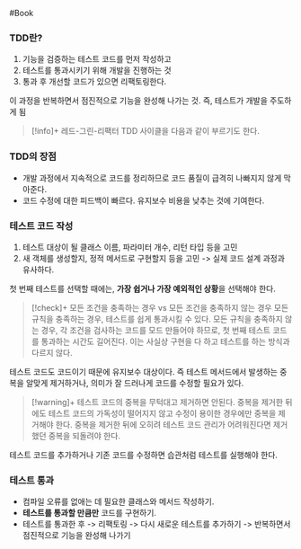 #Book 

### TDD란?
1. 기능을 검증하는 테스트 코드를 먼저 작성하고
2. 테스트를 통과시키기 위해 개발을 진행하는 것
3. 통과 후 개선할 코드가 있으면 리팩토링한다.

이 과정을 반복하면서 점진적으로 기능을 완성해 나가는 것. 즉, 테스트가 개발을 주도하게 됨

> [!info]+ 레드-그린-리팩터
> TDD 사이클을 다음과 같이 부르기도 한다.

### TDD의 장점
+ 개발 과정에서 지속적으로 코드를 정리하므로 코드 품질이 급격히 나빠지지 않게 막아준다.
+ 코드 수정에 대한 피드백이 빠르다. 유지보수 비용을 낮추는 것에 기여한다.

### 테스트 코드 작성
1. 테스트 대상이 될 클래스 이름, 파라미터 개수, 리턴 타입 등을 고민
2. 새 객체를 생성할지, 정적 메서드로 구현할지 등을 고민
-> 실제 코드 설계 과정과 유사하다.

첫 번째 테스트를 선택할 때에는, **가장 쉽거나 가장 예외적인 상황**을 선택해야 한다.

> [!check]+ 모든 조건을 충족하는 경우 vs 모든 조건을 충족하지 않는 경우
> 모든 규칙을 충족하는 경우, 테스트를 쉽게 통과시킬 수 있다.
> 모든 규칙을 충족하지 않는 경우, 각 조건을 검사하는 코드를 모드 만들어야 하므로, 첫 번째 테스트 코드를 통과하는 시간도 길어진다. 이는 사실상 구현을 다 하고 테스트를 하는 방식과 다르지 않다.

테스트 코드도 코드이기 때문에 유지보수 대상이다. 즉 테스트 메서드에서 발생하는 중복을 알맞게 제거하거나, 의미가 잘 드러나게 코드를 수정할 필요가 있다.

> [!warning]+ 
> 테스트 코드의 중복을 무턱대고 제거하면 안된다. 중복을 제거한 뒤에도 테스트 코드의 가독성이 떨어지지 않고 수정이 용이한 경우에만 중복을 제거해야 한다. 중복을 제거한 뒤에 오히려 테스트 코드 관리가 어려워진다면 제거했던 중복을 되돌려야 한다.

테스트 코드를 추가하거나 기존 코드를 수정하면 습관처럼 테스트를 실행해야 한다.
### 테스트 통과
+ 컴파일 오류를 없애는 데 필요한 클래스와 메서드 작성하기.
+ **테스트를 통과할 만큼만** 코드를 구현하기.
+ 테스트를 통과한 후 -> 리팩토링 -> 다시 새로운 테스트를 추가하기 -> 반복하면서 점진적으로 기능을 완성해 나가기